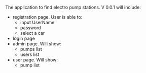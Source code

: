 The application to find electro pump stations.
V 0.0.1 will include:
* registration page. User is able to:
  - input UserName
  - password
  - select a car
* login page
* admin page. Will show:
  - pumps list
  - users list
* user page. Will show:
  - pump list